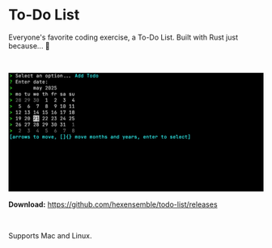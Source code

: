 # To-Do List

Everyone's favorite coding exercise, a To-Do List. Built with Rust just because... 🤷

<br>

![To-Do List](preview.png)

**Download:** https://github.com/hexensemble/todo-list/releases

<br>

Supports Mac and Linux.
